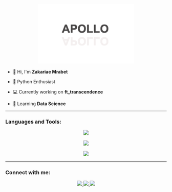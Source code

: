 <div align="center">
  <img src="https://github.com/zakarm/zakarm/blob/main/apollo.png" alt="Apollo Image" width="300">
</div>


- 👋 Hi, I'm **Zakariae Mrabet**

- 🚀 Python Enthusiast

- 💻 Currently working on **ft_transcendence**

- 🌱 Learning **Data Science**

---

<h3 align="left">Languages and Tools:</h3>
<p align="center">
  <a href="https://www.instagram.com/zaka_rm/">
    <img src="https://skillicons.dev/icons?i=python,c,cpp,cs,html,css,javascript,jquery,bash,bootstrap,django,tensorflow,pytorch" />
  </a>
</p>
<p align="center">
  <a href="https://www.instagram.com/zaka_rm/">
    <img src="https://skillicons.dev/icons?i=mysql,postgres,mongodb,git,docker,vim,github,selenium,linux" />
  </a>
</p>
<p align="center">
  <a href="https://www.instagram.com/zaka_rm/">
    <img src="https://skillicons.dev/icons?i=visualstudio,vscode,pycharm" />
  </a>
</p>

---
<h3 align="left">Connect with me:</h3>
<p align="center">
  <a href="https://twitter.com/mrabet_zakariae">
    <img src="https://skillicons.dev/icons?i=twitter" />
  </a>
  <a href="https://www.instagram.com/zaka_rm/">
    <img src="https://skillicons.dev/icons?i=instagram" />
  </a>
  <a href="https://www.linkedin.com/in/zakariae-mrabet-23aa061b6/">
    <img src="https://skillicons.dev/icons?i=linkedin" />
  </a>
</p>
